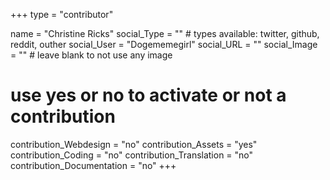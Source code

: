 +++
type = "contributor"

name = "Christine Ricks"
social_Type = "" # types available: twitter, github, reddit, outher
social_User = "Dogememegirl"
social_URL = ""
social_Image = "" # leave blank to not use any image

# use yes or no to activate or not a contribution
contribution_Webdesign = "no"
contribution_Assets = "yes"
contribution_Coding = "no"
contribution_Translation = "no"
contribution_Documentation = "no"
+++